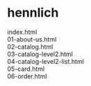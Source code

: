 # hennlich
 
index.html<br>
01-about-us.html<br>
02-catalog.html<br>
03-catalog-level2.html<br>
04-catalog-level2-list.html<br>
05-card.html<br>
06-order.html<br>